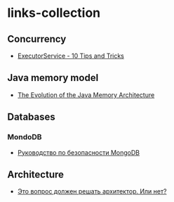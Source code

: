 # links-collection

## Concurrency

* [ExecutorService - 10 Tips and Tricks](https://dzone.com/articles/executorservice-10-tips-and)

## Java memory model

* [The Evolution of the Java Memory Architecture](https://dzone.com/articles/evolution-of-the-java-memory-architecture-java-17)

## Databases

### MondoDB

* [Руководство по безопасности MongoDB](https://habrahabr.ru/company/pgdayrussia/blog/329306/)

## Architecture

* [Это вопрос должен решать архитектор. Или нет?](https://habrahabr.ru/post/331104/)